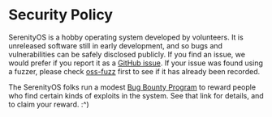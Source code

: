 # Security Policy

SerenityOS is a hobby operating system developed by volunteers. It is unreleased software still in early development, and so bugs and vulnerabilities can be safely disclosed publicly. If you find an issue, we would prefer if you report it as a [GitHub issue](https://github.com/Clark-E/inclusive-serenity/issues/new). If your issue was found using a fuzzer, please check [oss-fuzz](https://bugs.chromium.org/p/oss-fuzz/issues/list?q=label:Proj-serenity) first to see if it has already been recorded.

The SerenityOS folks run a modest [Bug Bounty Program](https://serenityos.org/bounty/) to reward people who find certain kinds of exploits in the system. See that link for details, and to claim your reward. :^)
